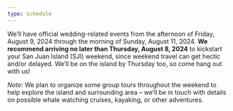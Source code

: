 ```yaml
---
type: schedule
---
```

We’ll have official wedding-related events from the afternoon of Friday, August 9, 2024 through the morning of Sunday, August 11, 2024. **We recommend arriving no later than Thursday, August 8, 2024** to kickstart your San Juan Island (SJI) weekend, since weekend travel can get hectic and/or delayed. We’ll be on the island by Thursday too, so come hang out with us! 

*Note*: We plan to organize some group tours throughout the weekend to help explore the island and surrounding area – we’ll be in touch with details on possible whale watching cruises, kayaking, or other adventures.